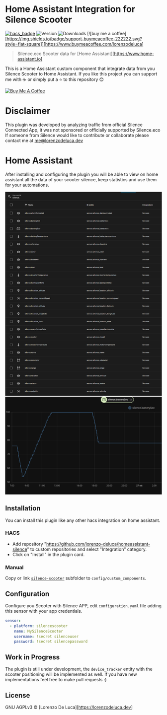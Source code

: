 # Home Assistant Integration for Silence Scooter
[![hacs_badge](https://img.shields.io/badge/HACS-Default-orange.svg)](https://github.com/custom-components/hacs)
![Version](https://img.shields.io/github/v/release/lorenzo-deluca/homeassistant-silence)
![Downloads](https://img.shields.io/github/downloads/lorenzo-deluca/homeassistant-silence/total)
[![buy me a coffee][https://img.shields.io/badge/support-buymeacoffee-222222.svg?style=flat-square]][https://www.buymeacoffee.com/lorenzodeluca]

> Silence.eco Scooter data for [Home Assistant][https://www.home-assistant.io]

This is a Home Assistant custom component that integrate data from you Silence Scooter to Home Assistant.
If you like this project you can support me with :coffee: or simply put a :star: to this repository :blush:

<a href="https://www.buymeacoffee.com/lorenzodeluca" target="_blank">
  <img src="https://www.buymeacoffee.com/assets/img/custom_images/yellow_img.png" alt="Buy Me A Coffee" width="150px">
</a>

# Disclaimer
This plugin was developed by analyzing traffic from official Silence Connected App, it was not sponsored or officially supported by Silence.eco
If someone from Silence would like to contribute or collaborate please contact me at [me@lorenzodeluca.dev](mailto:me@lorenzodeluca.dev?subject=[GitHub]Ha-Silence)

# Home Assistant
After installing and configuring the plugin you will be able to view on home assistant all the data of your scooter silence, 
keep statistics and use them for your automations.

![HA Entities](https://raw.githubusercontent.com/lorenzo-deluca/homeassistant-silence/master/images/ha-entities.png)
![HA Battery Soc](https://raw.githubusercontent.com/lorenzo-deluca/homeassistant-silence/master/images/ha-batterysoc.png)

## Installation
You can install this plugin like any other hacs integration on home assistant.

### HACS
- Add repository "https://github.com/lorenzo-deluca/homeassistant-silence" to custom repositories and select "Integration" category.
- Click on "Install" in the plugin card.

### Manual
Copy or link [`silence-scooter`](./custom_components/silence-scooter) subfolder to `config/custom_components`.

## Configuration
Configure you Scooter with Silence APP, edit `configuration.yaml` file adding this sensor with your app credentials.


```YAML
sensor:
  - platform: silencescooter
    name: MySilenceScooter
    username: !secret silenceuser
    password: !secret silencepassword
```

## Work in Progress
The plugin is still under development, the `device_tracker` entity with the scooter positioning will be implemented as well.
If you have new implementations feel free to make pull requests :) 

## License
GNU AGPLv3 © [Lorenzo De Luca][https://lorenzodeluca.dev]